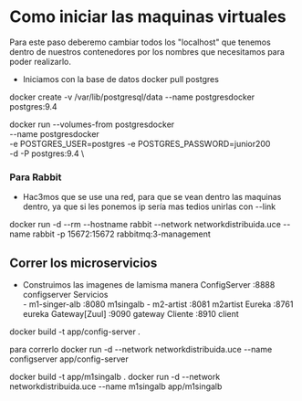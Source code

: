 # Como iniciar las maquinas virtuales

Para este paso deberemo cambiar todos los "localhost" que tenemos dentro de nuestros contenedores por los nombres que necesitamos para poder realizarlo.



-   Iniciamos con la base de datos
docker pull postgres

docker create -v /var/lib/postgresql/data --name postgresdocker postgres:9.4


docker run   --volumes-from postgresdocker \
 --name postgresdocker \
 -e POSTGRES_USER=postgres -e POSTGRES_PASSWORD=junior200 \
 -d -P postgres:9.4 \


### Para Rabbit
- Hac3mos que se use una red, para que se vean dentro las maquinas dentro, ya que si les ponemos ip sería mas tedios unirlas con --link


docker run -d --rm --hostname rabbit --network networkdistribuida.uce --name rabbit -p 15672:15672 rabbitmq:3-management


## Correr los microservicios
- Construimos las imagenes de lamisma manera 
    ConfigServer            :8888           configserver
    Servicios   
        -   m1-singer-alb    :8080          m1singalb
        -   m2-artist       :8081           m2artist
    Eureka                  :8761           eureka
    Gateway[Zuul]           :9090           gateway
    Cliente                 :8910           client

docker build -t app/config-server .

para correrlo 
docker run -d --network networkdistribuida.uce --name configserver app/config-server


docker build -t app/m1singalb .
docker run -d --network networkdistribuida.uce --name m1singalb app/m1singalb


